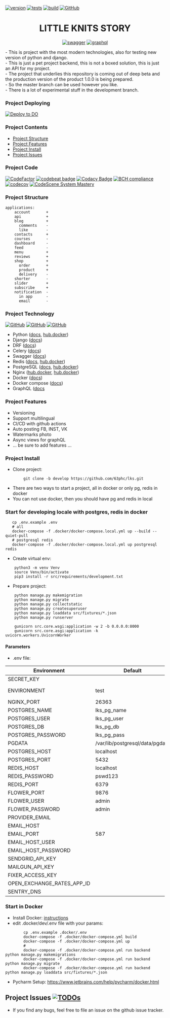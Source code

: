 [![version](https://img.shields.io/badge/version-0.3.270b-green.svg)]()
[![tests](https://github.com/63phc/lks/workflows/tests/badge.svg)](https://github.com/63phc/lks/actions?query=workflow%3Atests)
[![build](https://github.com/63phc/lks/workflows/build/badge.svg)](https://github.com/63phc/lks/actions?query=workflow%3Abuild)
[![GitHub](https://img.shields.io/github/license/mashape/apistatus.svg)](https://github.com/63phc/lks/LICENCE)
<div align="center">
    <h1>LITTLE KNITS STORY</h1>  
    
[![swagger](https://validator.swagger.io/validator?url=http://dev.backend.littleknitsstory.com/)](http://dev.backend.littleknitsstory.com/) 
[![graphql](https://badgen.net/badge/icon/graphql.beta?icon=graphql&label)](http://dev.backend.littleknitsstory.com/api/v2/)
</div>
  - This is project with the most modern technologies, also for testing new version of python and django. <br>
  - This is just a pet project backend, this is not a boxed solution, this is just an API for my project. <br>
  - The project that underlies this repository is coming out of deep beta and the production version of the product 1.0.0 is being prepared. <br>
  - So the master branch can be used however you like. <br>
  - There is a lot of experimental stuff in the development branch.

### Project Deploying 
[![Deploy to DO](https://www.deploytodo.com/do-btn-white.svg)](https://cloud.digitalocean.com/apps/new?repo=https://github.com/63phc/lks/tree/develop)

### Project Contents

- [Project Structure](#project-structure)
- [Project Features](#project-features)
- [Project Install](#project-install)
- [Project Issues](#project-issues)

### Project Code

[![CodeFactor](https://www.codefactor.io/repository/github/63phc/lks/badge?s=20b5db5dea700723ad3e05f5a2e0e6bb500fda65)](https://www.codefactor.io/repository/github/63phc/lks)
[![codebeat badge](https://codebeat.co/badges/8b6af8ba-2ad4-45bf-a07e-210829951461)](https://codebeat.co/projects/github-com-63phc-lks-develop)
[![Codacy Badge](https://api.codacy.com/project/badge/Grade/79d402edf48b4b8886a47f22cc7e9212)](https://app.codacy.com/manual/pavel.burns/lks)
[![BCH compliance](https://bettercodehub.com/edge/badge/63phc/lks?branch=develop)](https://bettercodehub.com/)
[![codecov](https://codecov.io/gh/63phc/lks/branch/develop/graph/badge.svg)](https://codecov.io/gh/63phc/lks)
[![CodeScene System Mastery](https://codescene.io/projects/9132/status-badges/system-mastery)](https://codescene.io/projects/9132)

### Project Structure
    applications:
        account       + 
        api           + 
        blog          +
          comments    -
          like        - 
        contacts      + 
        courses       - 
        dashboard     - 
        feed          -
        menu          + 
        reviews       + 
        shop          +
          order       +
          product     +
          delivery    -
        shorter       -
        slider        + 
        subscribe     + 
        notification  - 
          in app      - 
          email       -

### Project Technology
[![GitHub](https://badgen.net/badge/python/3.9/blue)](https://github.com/63phc/lks/blob/develop/.docker/Dockerfile#L1)
[![GitHub](https://badgen.net/badge/django/3.1/blue)](https://github.com/63phc/lks/blob/develop/src/requirements/base.txt#L3)
[![GitHub](https://img.shields.io/badge/code%20style-black-ffffff.svg)](https://github.com/psf/black)

* Python ([docs](https://www.python.org/doc/), [hub.docker](https://hub.docker.com/_/python))
* Django ([docs](https://docs.djangoproject.com/en/3.1/))
* DRF ([docs](https://www.django-rest-framework.org))
* Celery ([docs](http://www.celeryproject.org/))
* Swagger ([docs](https://swagger.io/docs/specification/about/))
* Redis ([docs](https://redis.io/documentation), [hub.docker](https://hub.docker.com/_/redis/))
* PostgreSQL ([docs](https://www.postgresql.org/docs/), [hub.docker](https://hub.docker.com/_/postgres/))
* Nginx ([hub.docker](https://docs.nginx.com/), [hub.docker](https://hub.docker.com/_/nginx/))
* Docker ([docs](https://docs.docker.com/))
* Docker compose ([docs](https://docs.docker.com/compose/reference/overview/))
* GraphQL ([docs](https://graphql.org/)

### Project Features
 - Versioning
 - Support multilingual
 - CI/CD with github actions
 - Auto posting FB, INST, VK
 - Watermarks photo
 - Async views for graphQL
 - ... be sure to add features ...
 
 
### Project Install
- Clone project:
```
        git clone -b develop https://github.com/63phc/lks.git
```
- There are two ways to start a project, all in docker or only pg, redis in docker
- You can not use docker, then you should have pg and redis in local
 
### Start for developing locale with postgres, redis in docker

```
   cp .env.example .env
   # all 
   docker-compose -f .docker/docker-compose.local.yml up --build --quiet-pull
   # postgresql redis
   docker-compose -f .docker/docker-compose.local.yml up postgresql redis
```
- Create virtual env:
```
    python3 -m venv Venv
    source Venv/bin/activate
    pip3 install -r src/requirements/development.txt
```

- Prepare project:
```
    python manage.py makemigration
    python manage.py migrate
    python manage.py collectstatic
    python manage.py createsuperuser
    python manage.py loaddata src/fixtures/*.json
    python manage.py runserver

```
```
    gunicorn src.core.wsgi:application -w 2 -b 0.0.0.0:8000
    gunicorn src.core.asgi:application -k uvicorn.workers.UvicornWorker
```


#### Parameters

- .env file:

| Environment                | Default                        | Description                                     |
| -------------------------- | ------------------------------ | ----------------------------------------------- |
| SECRET_KEY                 |                                |                                                 |
| ENVIRONMENT                | test                           |   test using sqlite                             |
| NGINX_PORT                 | 26363                          |                                                 |
| POSTGRES_NAME              | lks_pg_name                    |                                                 |
| POSTGRES_USER              | lks_pg_user                    |                                                 |
| POSTGRES_DB                | lks_pg_db                      |                                                 |
| POSTGRES_PASSWORD          | lks_pg_pass                    |                                                 |
| PGDATA                     | /var/lib/postgresql/data/pgdata|                                                 |
| POSTGRES_HOST              | localhost                      |                                                 |
| POSTGRES_PORT              | 5432                           |                                                 |
| REDIS_HOST                 | localhost                      |                                                 |
| REDIS_PASSWORD             | pswd123                        |                                                 |
| REDIS_PORT                 | 6379                           |                                                 |
| FLOWER_PORT                | 9876                           |                                                 |
| FLOWER_USER                | admin                          |                                                 |
| FLOWER_PASSWORD            | admin                          |                                                 |
| PROVIDER_EMAIL             |                                |                                                 |
| EMAIL_HOST                 |                                |                                                 |
| EMAIL_PORT                 | 587                            |                                                 |
| EMAIL_HOST_USER            |                                |                                                 |
| EMAIL_HOST_PASSWORD        |                                |                                                 |
| SENDGRID_API_KEY           |                                |                                                 |
| MAILGUN_API_KEY            |                                |                                                 |
| FIXER_ACCESS_KEY           |                                |                                                 |
| OPEN_EXCHANGE_RATES_APP_ID |                                |                                                 |
| SENTRY_DNS                 |                                |                                                 |


### Start in Docker

- Install Docker: [instructions](https://docs.docker.com/install/linux/docker-ce/ubuntu/#supported-storage-drivers)
- edit .docker/dev/.env file with your params:
```
        cp .env.example .docker/.env
        docker-compose -f .docker/docker-compose.yml build
        docker-compose -f .docker/docker-compose.yml up
        #
        docker-compose -f .docker/docker-compose.yml run backend python manage.py makemigrations
        docker-compose -f .docker/docker-compose.yml run backend python manage.py migrate
        docker-compose -f .docker/docker-compose.yml run backend python manage.py loaddata src/fixtures/*.json
```
- Pycharm Setup: https://www.jetbrains.com/help/pycharm/docker.html


## Project Issues [![TODOs](https://badgen.net/https/api.tickgit.com/badgen/github.com/63phc/lks)](https://www.tickgit.com/browse?repo=github.com/63phc/lks)
 - If you find any bugs, feel free to file an issue on the github issue tracker.